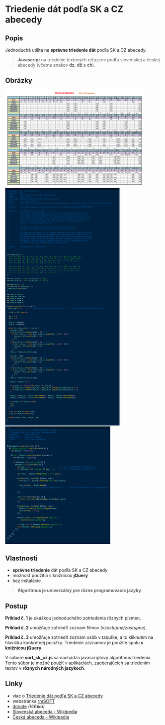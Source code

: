 Triedenie dát podľa SK a CZ abecedy
===================================

## Popis

Jednoduchá utilita na **správne triedenie dát** podľa SK a CZ abecedy.

> **Javascript** na triedenie textových reťazcov podľa slovenskej a českej abecedy (včetne znakov **dz**, **dž** a **ch**).


## Obrázky

<img src="https://raw.githubusercontent.com/mesaros/sorting-in-slovak-and-czech-alphabet/master/screenshots/sorting-in-slovak-and-czech-alphabet-01.png" width="448px" />

<img src="https://raw.githubusercontent.com/mesaros/sorting-in-slovak-and-czech-alphabet/master/screenshots/sorting-in-slovak-and-czech-alphabet-02.png" width="368px" />

<img src="https://raw.githubusercontent.com/mesaros/sorting-in-slovak-and-czech-alphabet/master/screenshots/sorting-in-slovak-and-czech-alphabet-03.png" width="338px" />


## Vlastnosti

- **správne triedenie** dát podľa SK a CZ abecedy
- možnosť použitia s knižnicou **jQuery**
- bez inštalácie

> **Algoritmus je univerzálny pre rôzne programovacie jazyky**.


## Postup

**Príklad č. 1** je ukážkou jednoduchého zotriedenia rôznych písmen.

**Príklad č. 2** umožňuje zotriediť zoznam filmov *(vzostupne/zostupne)*.

**Príklad č. 3** umožňuje zotriediť zoznam osôb v tabuľke, a to kliknutím na hlavičku konkrétnej položky. Triedenie záznamov je použité spolu **s knižnicou jQuery**.

V súbore **sort_sk_cz.js** sa nachádza javascriptový algoritmus triedenia. Tento súbor je možné použiť v aplikáciách, zaoberajúcich sa triedením textov v **rôznych národných jazykoch**.


## Linky

- viac o [Triedenie dát podľa SK a CZ abecedy][1]
- webstránka [rmSOFT][2]
- [donate][3] *(Vďaka)*
- [Slovenská abeceda - Wikipedia][4]
- [Česká abeceda - Wikipedia][5]


[1]: http://www.rmsoft.sk/sk/portfolio/programatorske-prace/webove-sluzby/triedenie-dat-podla-sk-a-cz-abecedy
[2]: http://www.rmsoft.sk
[3]: https://www.paypal.com/cgi-bin/webscr?cmd=_s-xclick&hosted_button_id=BB4D8Y28YZDH6 "Vďaka za podporu"
[4]: http://sk.wikipedia.org/wiki/Slovensk%C3%A1_abeceda
[5]: http://cs.wikipedia.org/wiki/%C4%8Cesk%C3%A1_abeceda
